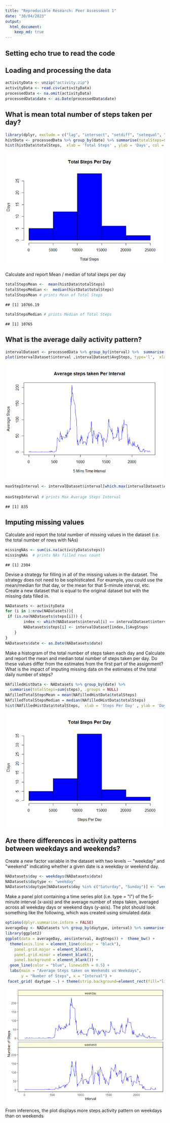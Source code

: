 ```yaml
---
title: "Reproducible Research: Peer Assessment 1"
date: "30/04/2023"
output: 
  html_document:
    keep_md: true
---
```


## Setting echo true to read the code



## Loading and processing the data


```r
activityData <- unzip("activity.zip")
activityData <- read.csv(activityData)
processedData <- na.omit(activityData)
processedData$date <- as.Date(processedData$date)
```

## What is mean total number of steps taken per day?


```r
library(dplyr, exclude = c("lag", "intersect", "setdiff", "setequal", "union", "filter")) # Excluded unused objects to avoid conflicts
histData <- processedData %>% group_by(date) %>% summarise(totalSteps=sum(steps), .groups = NULL) 
hist(histData$totalSteps,  xlab = 'Total Steps' , ylab = 'Days', col = 'blue', main="Total Steps Per Day", border= 'black')
```

![](PA1_template_files/figure-html/unnamed-chunk-2-1.png)<!-- -->

Calculate and report Mean / median of total steps per day 


```r
totalStepsMean <-  mean(histData$totalSteps)
totalStepsMedian <-  median(histData$totalSteps)
totalStepsMean # prints Mean of Total Steps
```

```
## [1] 10766.19
```

```r
totalStepsMedian # prints Median of Total Steps
```

```
## [1] 10765
```

## What is the average daily activity pattern?


```r
intervalDataset <- processedData %>% group_by(interval) %>%  summarise(AvgSteps=mean(steps), .groups = NULL) 
plot(intervalDataset$interval ,intervalDataset$AvgSteps, type='l',  xlab = '5 Mins Time Interval' , ylab = 'Average Steps', col = 'blue', main="Average steps taken Per Interval")
```

![](PA1_template_files/figure-html/unnamed-chunk-4-1.png)<!-- -->

```r
maxStepInterval <- intervalDataset$interval[which.max(intervalDataset$AvgSteps)]

maxStepInterval # prints Max Average Steps Interval
```

```
## [1] 835
```

## Imputing missing values

Calculate and report the total number of missing values in the dataset (i.e. the total number of rows with NAs)


```r
missingNAs <- sum(is.na(activityData$steps))
missingNAs  # prints NAs filled rows count
```

```
## [1] 2304
```

Devise a strategy for filling in all of the missing values in the dataset. The strategy does not need to be sophisticated. For example, you could use the mean/median for that day, or the mean for that 5-minute interval, etc. Create a new dataset that is equal to the original dataset but with the missing data filled in.


```r
NADatasets <- activityData
for (i in 1:nrow(NADatasets)){
 if (is.na(NADatasets$steps[i])) {
        index <- which(NADatasets$interval[i] == intervalDataset$interval)
        NADatasets$steps[i] <- intervalDataset[index,]$AvgSteps
    }
}
NADatasets$date <- as.Date(NADatasets$date)
```

Make a histogram of the total number of steps taken each day and Calculate and report the mean and median total number of steps taken per day. Do these values differ from the estimates from the first part of the assignment? What is the impact of imputing missing data on the estimates of the total daily number of steps?


```r
NAfilledHistData <- NADatasets %>% group_by(date) %>% 
  summarise(totalSteps=sum(steps), .groups = NULL) 
NAfilledTotalStepsMean = mean(NAfilledHistData$totalSteps)
NAfilledTotalStepsMedian = median(NAfilledHistData$totalSteps)
hist(NAfilledHistData$totalSteps,  xlab = 'Steps Per Day' , ylab = 'Days', col = 'blue', main="Total Steps Per Day", border= 'black')
```

![](PA1_template_files/figure-html/unnamed-chunk-7-1.png)<!-- -->

## Are there differences in activity patterns between weekdays and weekends?


Create a new factor variable in the dataset with two levels -- "weekday" and "weekend" indicating whether a given date is a weekday or weekend day.


```r
NADatasets$day <- weekdays(NADatasets$date)
NADatasets$daytype <- "weekday"
NADatasets$daytype[NADatasets$day %in% c("Saturday", "Sunday")] <- "weekend"
```

Make a panel plot containing a time series plot (i.e. type = "l") of the 5-minute interval (x-axis) and the average number of steps taken, averaged across all weekday days or weekend days (y-axis). The plot should look something like the following, which was created using simulated data:


```r
options(dplyr.summarise.inform = FALSE)
averageDay <- NADatasets %>% group_by(daytype, interval) %>% summarise(AvgSteps = mean(steps))
library(ggplot2)
ggplot(data = averageDay, aes(interval, AvgSteps)) +  theme_bw() +
  theme(axis.line = element_line(colour = "black"),
    panel.grid.major = element_blank(),
    panel.grid.minor = element_blank(),
    panel.background = element_blank()) + 
  geom_line(color = "blue", linewidth = 0.5) + 
  labs(main = "Average Steps taken on Weekends vs Weekdays",
       y = "Number of Steps", x = "Interval") +
 facet_grid( daytype ~.) + theme(strip.background=element_rect(fill="lightyellow"))
```

![](PA1_template_files/figure-html/unnamed-chunk-9-1.png)<!-- -->

From inferences, the plot displays more steps activity pattern on weekdays than on weekends
